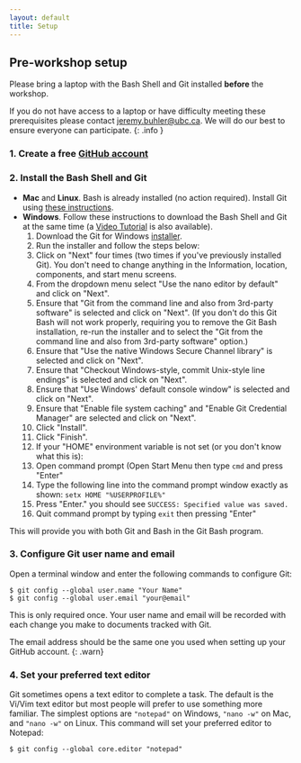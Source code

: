 ```yaml
---
layout: default
title: Setup
---
```


## Pre-workshop setup 
Please bring a laptop with the Bash Shell and Git installed **before** the workshop.

If you do not have access to a laptop or have difficulty meeting these prerequisites please contact jeremy.buhler@ubc.ca.  We will do our best to ensure everyone can participate.
{: .info }

### 1. Create a free [GitHub account](https://github.com)

### 2. Install the Bash Shell and Git
  - **Mac** and **Linux**. Bash is already installed (no action required). Install Git using [these instructions](https://git-scm.com/book/en/v2/Getting-Started-Installing-Git).
  - **Windows**. Follow these instructions to download the Bash Shell and Git at the same time (a [Video Tutorial](https://www.youtube.com/watch?v=339AEqk9c-8) is also available).
    1. Download the Git for Windows [installer](installer).
    2. Run the installer and follow the steps below:
      1. Click on "Next" four times (two times if you've previously installed Git). You don't need to change anything in the Information, location, components, and start menu screens.
      2. From the dropdown menu select "Use the nano editor by default" and click on "Next".
      3. Ensure that "Git from the command line and also from 3rd-party software" is selected and click on "Next". (If you don't do this Git Bash will not work properly, requiring you to remove the Git Bash installation, re-run the installer and to select the "Git from the command line and also from 3rd-party software" option.)
      4. Ensure that "Use the native Windows Secure Channel library" is selected and click on "Next".
      5. Ensure that "Checkout Windows-style, commit Unix-style line endings" is selected and click on "Next".
      6. Ensure that "Use Windows' default console window" is selected and click on "Next".
      7. Ensure that "Enable file system caching" and "Enable Git Credential Manager" are selected and click on "Next".
      8. Click "Install".
      9. Click "Finish".
    3. If your "HOME" environment variable is not set (or you don't know what this is):
      1. Open command prompt (Open Start Menu then type `cmd` and press "Enter"
      2. Type the following line into the command prompt window exactly as shown:
         `setx HOME "%USERPROFILE%"`
      3. Press "Enter." you should see `SUCCESS: Specified value was saved.`
      4. Quit command prompt by typing `exit` then pressing "Enter"

This will provide you with both Git and Bash in the Git Bash program.

### 3. Configure Git user name and email
Open a terminal window and enter the following commands to configure Git:

~~~
$ git config --global user.name "Your Name"
$ git config --global user.email "your@email"
~~~

This is only required once. Your user name and email will be recorded with each change you make to documents tracked with Git.  

The email address should be the same one you used when setting up your GitHub account.
{: .warn}

### 4. Set your preferred text editor
Git sometimes opens a text editor to complete a task. The default is the Vi/Vim text editor but most people will prefer to use something more familiar. The simplest options are `"notepad"` on Windows,  `"nano -w"` on Mac, and `"nano -w"` on Linux. 
This command will set your preferred editor to Notepad:

~~~
$ git config --global core.editor "notepad"
~~~
